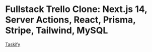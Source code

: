 # Fullstack Trello Clone: Next.js 14, Server Actions, React, Prisma, Stripe, Tailwind, MySQL

[Taskify](https://taskify-saroyangor.vercel.app/)